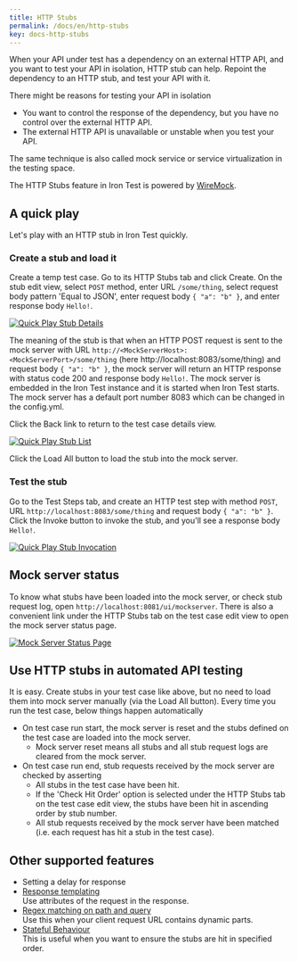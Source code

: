 ```yaml
---
title: HTTP Stubs
permalink: /docs/en/http-stubs
key: docs-http-stubs
---
```

When your API under test has a dependency on an external HTTP API, and you want to test your API in isolation, HTTP stub can help. Repoint the dependency to an HTTP stub, and test your API with it.

There might be reasons for testing your API in isolation
- You want to control the response of the dependency, but you have no control over the external HTTP API.
- The external HTTP API is unavailable or unstable when you test your API.

The same technique is also called mock service or service virtualization in the testing space.

The HTTP Stubs feature in Iron Test is powered by [WireMock](http://wiremock.org/).

## A quick play
Let's play with an HTTP stub in Iron Test quickly.

### Create a stub and load it
Create a temp test case. Go to its HTTP Stubs tab and click Create. On the stub edit view, select `POST` method, enter URL `/some/thing`, select request body pattern 'Equal to JSON', enter request body `{ "a": "b" }`, and enter response body `Hello!`.

[![Quick Play Stub Details](https://github.com/zheng-wang/irontest/blob/master/screenshots/http-stubs/quick-play-stub-details.png)](https://github.com/zheng-wang/irontest/blob/master/screenshots/http-stubs/quick-play-stub-details.png)

The meaning of the stub is that when an HTTP POST request is sent to the mock server with URL `http://<MockServerHost>:<MockServerPort>/some/thing` (here http://localhost:8083/some/thing) and request body `{ "a": "b" }`, the mock server will return an HTTP response with status code 200 and response body `Hello!`. The mock server is embedded in the Iron Test instance and it is started when Iron Test starts. The mock server has a default port number 8083 which can be changed in the config.yml.

Click the Back link to return to the test case details view.

[![Quick Play Stub List](https://github.com/zheng-wang/irontest/blob/master/screenshots/http-stubs/quick-play-stub-list.png)](https://github.com/zheng-wang/irontest/blob/master/screenshots/http-stubs/quick-play-stub-list.png)

Click the Load All button to load the stub into the mock server.

### Test the stub
Go to the Test Steps tab, and create an HTTP test step with method `POST`, URL `http://localhost:8083/some/thing` and request body `{ "a": "b" }`. Click the Invoke button to invoke the stub, and you'll see a response body `Hello!`.

[![Quick Play Stub Invocation](https://github.com/zheng-wang/irontest/blob/master/screenshots/http-stubs/quick-play-stub-invocation.png)](https://github.com/zheng-wang/irontest/blob/master/screenshots/http-stubs/quick-play-stub-invocation.png)

## Mock server status
To know what stubs have been loaded into the mock server, or check stub request log, open `http://localhost:8081/ui/mockserver`. There is also a convenient link under the HTTP Stubs tab on the test case edit view to open the mock server status page.

[![Mock Server Status Page](https://github.com/zheng-wang/irontest/blob/master/screenshots/http-stubs/mock-server-status-page.png)](https://github.com/zheng-wang/irontest/blob/master/screenshots/http-stubs/mock-server-status-page.png)

## Use HTTP stubs in automated API testing
It is easy. Create stubs in your test case like above, but no need to load them into mock server manually (via the Load All button). Every time you run the test case, below things happen automatically
- On test case run start, the mock server is reset and the stubs defined on the test case are loaded into the mock server.
    - Mock server reset means all stubs and all stub request logs are cleared from the mock server.
- On test case run end, stub requests received by the mock server are checked by asserting
    - All stubs in the test case have been hit.
    - If the 'Check Hit Order' option is selected under the HTTP Stubs tab on the test case edit view, the stubs have been hit in ascending order by stub number.
    - All stub requests received by the mock server have been matched (i.e. each request has hit a stub in the test case).

## Other supported features
- Setting a delay for response
- [Response templating](http://wiremock.org/docs/response-templating/)  
    Use attributes of the request in the response.
- [Regex matching on path and query](http://wiremock.org/docs/request-matching/#regex-matching-on-path-and-query)  
    Use this when your client request URL contains dynamic parts.
- [Stateful Behaviour](http://wiremock.org/docs/stateful-behaviour/)  
    This is useful when you want to ensure the stubs are hit in specified order.